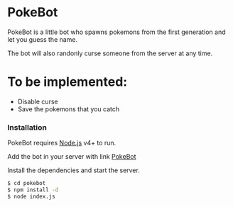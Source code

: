 # PokeBot

PokeBot is a little bot who spawns pokemons from the first generation and let you guess the name.

The bot will also randonly curse someone from the server at any time.

# To be implemented:

  - Disable curse 
  - Save the pokemons that you catch

### Installation

PokeBot requires [Node.js](https://nodejs.org/) v4+ to run.

Add the bot in your server with link [PokeBot](https://discordapp.com/oauth2/authorize?&client_id=653738440634007562&scope=bot&permissions=8)

Install the dependencies and start the server.

```sh
$ cd pokebot
$ npm install -d
$ node index.js
```
